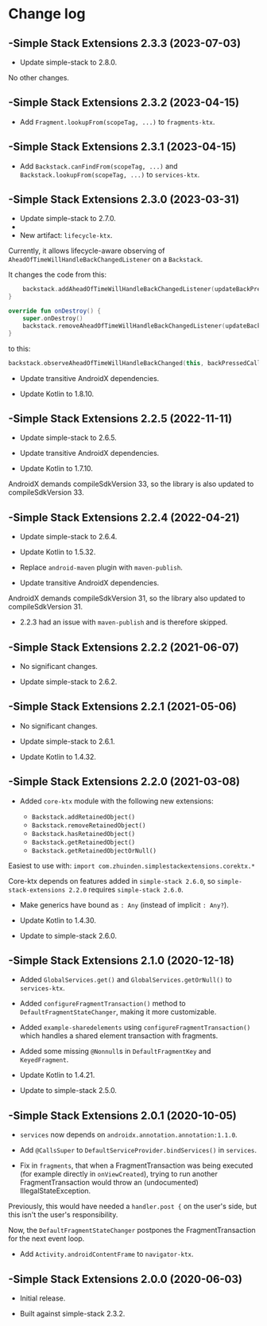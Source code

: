 # Change log

-Simple Stack Extensions 2.3.3 (2023-07-03)
--------------------------------

- Update simple-stack to 2.8.0.

No other changes. 

-Simple Stack Extensions 2.3.2 (2023-04-15)
--------------------------------

- Add `Fragment.lookupFrom(scopeTag, ...)` to `fragments-ktx`.

-Simple Stack Extensions 2.3.1 (2023-04-15)
--------------------------------

- Add `Backstack.canFindFrom(scopeTag, ...)` and `Backstack.lookupFrom(scopeTag, ...)` to `services-ktx`.

-Simple Stack Extensions 2.3.0 (2023-03-31)
--------------------------------

- Update simple-stack to 2.7.0.
- 
- New artifact: `lifecycle-ktx`.

Currently, it allows lifecycle-aware observing of `AheadOfTimeWillHandleBackChangedListener` on a `Backstack`.

It changes the code from this:

```kotlin
    backstack.addAheadOfTimeWillHandleBackChangedListener(updateBackPressedCallback)
}

override fun onDestroy() {
    super.onDestroy()
    backstack.removeAheadOfTimeWillHandleBackChangedListener(updateBackPressedCallback);
}
```

to this:

```kotlin
backstack.observeAheadOfTimeWillHandleBackChanged(this, backPressedCallback::setEnabled)
```

- Update transitive AndroidX dependencies.

- Update Kotlin to 1.8.10.


-Simple Stack Extensions 2.2.5 (2022-11-11)
--------------------------------

- Update simple-stack to 2.6.5.

- Update transitive AndroidX dependencies.

- Update Kotlin to 1.7.10.

AndroidX demands compileSdkVersion 33, so the library is also updated to compileSdkVersion 33. 

-Simple Stack Extensions 2.2.4 (2022-04-21)
--------------------------------

- Update simple-stack to 2.6.4.

- Update Kotlin to 1.5.32.

- Replace `android-maven` plugin with `maven-publish`.

- Update transitive AndroidX dependencies.

AndroidX demands compileSdkVersion 31, so the library also updated to compileSdkVersion 31.

- 2.2.3 had an issue with `maven-publish` and is therefore skipped.

-Simple Stack Extensions 2.2.2 (2021-06-07)
--------------------------------
- No significant changes.

- Update simple-stack to 2.6.2.

-Simple Stack Extensions 2.2.1 (2021-05-06)
--------------------------------
- No significant changes.

- Update simple-stack to 2.6.1.

- Update Kotlin to 1.4.32.

-Simple Stack Extensions 2.2.0 (2021-03-08)
--------------------------------
- Added `core-ktx` module with the following new extensions:

  - `Backstack.addRetainedObject()`
  - `Backstack.removeRetainedObject()`
  - `Backstack.hasRetainedObject()`
  - `Backstack.getRetainedObject()`
  - `Backstack.getRetainedObjectOrNull()`

Easiest to use with: `import com.zhuinden.simplestackextensions.corektx.*`

Core-ktx depends on features added in `simple-stack 2.6.0`, so `simple-stack-extensions 2.2.0` requires `simple-stack 2.6.0`.

- Make generics have bound as `: Any` (instead of implicit `: Any?`).

- Update Kotlin to 1.4.30.

- Update to simple-stack 2.6.0.

-Simple Stack Extensions 2.1.0 (2020-12-18)
--------------------------------
- Added `GlobalServices.get()` and `GlobalServices.getOrNull()` to `services-ktx`.

- Added `configureFragmentTransaction()` method to `DefaultFragmentStateChanger`, making it more customizable.

- Added `example-sharedelements` using `configureFragmentTransaction()` which handles a shared element transaction with fragments.

- Added some missing `@Nonnull`s in `DefaultFragmentKey` and `KeyedFragment`.

- Update Kotlin to 1.4.21.

- Update to simple-stack 2.5.0.

-Simple Stack Extensions 2.0.1 (2020-10-05)
--------------------------------
- `services` now depends on `androidx.annotation.annotation:1.1.0`.

- Add `@CallsSuper` to `DefaultServiceProvider.bindServices()` in `services`.

- Fix in `fragments`, that when a FragmentTransaction was being executed (for example directly in `onViewCreated`), trying to run another FragmentTransaction would throw an (undocumented) IllegalStateException.

Previously, this would have needed a `handler.post {` on the user's side, but this isn't the user's responsibility.

Now, the `DefaultFragmentStateChanger` postpones the FragmentTransaction for the next event loop.

- Add `Activity.androidContentFrame` to `navigator-ktx`.

-Simple Stack Extensions 2.0.0 (2020-06-03)
--------------------------------
- Initial release.

- Built against simple-stack 2.3.2.
